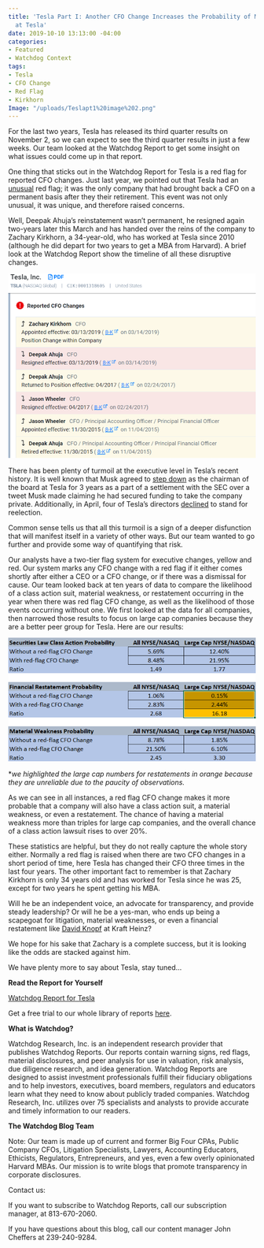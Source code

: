 ```yaml
---
title: 'Tesla Part I: Another CFO Change Increases the Probability of More Problems
  at Tesla'
date: 2019-10-10 13:13:00 -04:00
categories:
- Featured
- Watchdog Context
tags:
- Tesla
- CFO Change
- Red Flag
- Kirkhorn
Image: "/uploads/Teslapt1%20image%202.png"
---
```


For the last two years, Tesla has released its third quarter results on November 2, so we can expect to see the third quarter results in just a few weeks.  Our team looked at the Watchdog Report to get some insight on what issues could come up in that report.

One thing that sticks out in the Watchdog Report for Tesla is a red flag for reported CFO changes.  Just last year, we pointed out that Tesla had an [unusual](https://blog.cwdresearch.com/posts/teslas-unusual-red-flag/) red flag; it was the only company that had brought back a CFO on a permanent basis after they their retirement. This event was not only unusual, it was unique, and therefore raised concerns.

Well, Deepak Ahuja’s reinstatement wasn’t permanent, he resigned again two-years later this March and has handed over the reins of the company to Zachary Kirkhorn, a 34-year-old, who has worked at Tesla since 2010 (although he did depart for two years to get a MBA from Harvard).  A brief look at the Watchdog Report show the timeline of all these disruptive changes.

![Teslapt1 image 1.png](/uploads/Teslapt1%20image%201.png)

There has been plenty of turmoil at the executive level in Tesla’s recent history.  It is well known that Musk agreed to [step down](https://www.investopedia.com/investing/how-teslas-share-price-dropped-100-80-days/) as the chairman of the board at Tesla for 3 years as a part of a settlement with the SEC over a tweet Musk made claiming he had secured funding to take the company private.  Additionally, in April, four of Tesla’s directors [declined](https://www.sec.gov/Archives/edgar/data/1318605/000156459019012122/tsla-8k_20190418.htm) to stand for reelection.

Common sense tells us that all this turmoil is a sign of a deeper disfunction that will manifest itself in a variety of other ways. But our team wanted to go further and provide some way of quantifying that risk.

Our analysts have a two-tier flag system for executive changes, yellow and red.  Our system marks any CFO change with a red flag if it either comes shortly after either a CEO or a CFO change, or if there was a dismissal for cause.  Our team looked back at ten years of data to compare the likelihood of a class action suit, material weakness, or restatement occurring in the year when there was red flag CFO change, as well as the likelihood of those events occurring without one.
We first looked at the data for all companies, then narrowed those results to focus on large cap companies because they are a better peer group for Tesla.  Here are our results:

![Teslapt1 image 2.png](/uploads/Teslapt1%20image%202.png)

\**we highlighted the large cap numbers for restatements in orange because they are unreliable due to the paucity of observations.*

As we can see in all instances, a red flag CFO change makes it more probable that a company will also have a class action suit, a material weakness, or even a restatement.  The chance of having a material weakness more than triples for large cap companies, and the overall chance of a class action lawsuit rises to over 20%.

These statistics are helpful, but they do not really capture the whole story either.  Normally a red flag is raised when there are two CFO changes in a short period of time, here Tesla has changed their CFO three times in the last four years.  The other important fact to remember is that Zachary Kirkhorn is only 34 years old and has worked for Tesla since he was 25, except for two years he spent getting his MBA.

Will he be an independent voice, an advocate for transparency, and provide steady leadership?  Or will he be a yes-man, who ends up being a scapegoat for litigation, material weaknesses, or even a financial restatement like [David Knopf](https://blog.cwdresearch.com/posts/kraft-heinz-warren-buffets-dunkirk/) at Kraft Heinz?

We hope for his sake that Zachary is a complete success, but it is looking like the odds are stacked against him.

We have plenty more to say about Tesla, stay tuned…

**Read the Report for Yourself**

[Watchdog Report for Tesla](/uploads/Watchdog%20Report%20for%20Tesla,%20Inc.%20-%20TSLA.pdf)

Get a free trial to our whole library of reports [here](https://www.cwdresearch.com/free-trial).

**What is Watchdog?**

Watchdog Research, Inc. is an independent research provider that publishes Watchdog Reports. Our reports contain warning signs, red flags, material disclosures, and peer analysis for use in valuation, risk analysis, due diligence research, and idea generation. Watchdog Reports are designed to assist investment professionals fulfill their fiduciary obligations and to help investors, executives, board members, regulators and educators learn what they need to know about publicly traded companies. Watchdog Research, Inc. utilizes over 75 specialists and analysts to provide accurate and timely information to our readers.

**The Watchdog Blog Team**

Note:  Our team is made up of current and former Big Four CPAs, Public Company CFOs, Litigation Specialists, Lawyers, Accounting Educators, Ethicists, Regulators,  Entrepreneurs, and yes, even a few overly opinionated Harvard MBAs.  Our mission is to write blogs that promote transparency in corporate disclosures.

Contact us:

If you want to subscribe to Watchdog Reports, call our subscription manager, at 813-670-2060.

If you have questions about this blog, call our content manager John Cheffers at 239-240-9284.